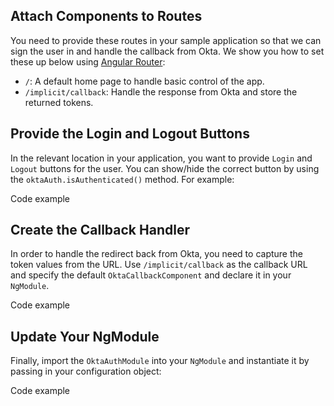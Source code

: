 ## Attach Components to Routes

You need to provide these routes in your sample application so that we can sign the user in and handle the callback from Okta. We show you how to set these up below using [Angular Router](https://angular.io/guide/router):

- `/`: A default home page to handle basic control of the app.
- `/implicit/callback`: Handle the response from Okta and store the returned tokens.

## Provide the Login and Logout Buttons

In the relevant location in your application, you want to provide `Login` and `Logout` buttons for the user. You can show/hide the correct button by using the `oktaAuth.isAuthenticated()` method. For example:

Code example

## Create the Callback Handler

In order to handle the redirect back from Okta, you need to capture the token values from the URL. Use `/implicit/callback` as the callback URL and specify the default `OktaCallbackComponent` and declare it in your `NgModule`.

Code example

## Update Your NgModule

Finally, import the `OktaAuthModule` into your `NgModule` and instantiate it by passing in your configuration object:

Code example